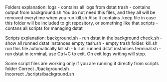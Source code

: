 Folders explanation:
logs                - contains all logs from dstat
trash               - contains output from background.sh 
                    You do not need this files, and they all will be removed everytime when you run kill.sh
                    Also it contains .keep file in case this folder will be included to git repository, or something like that
scripts             - contans all scripts for managing dstat



Scripts explanation: 
background.sh       - run dstat in the background
check.sh            - show all runned dstat instances
empty_tash.sh       - empty trash folder. kill.sh run this file automatically
kill.sh             - kill all runned dstat instances
terminal.sh         - run dstat in terminal, use Ctrl+C to exit. On exit logs writing will stop.



Some script files are working only if you are running it directly from scripts folder
Correct             ./background.sh          
Incorrect           ./scripts/background.sh
